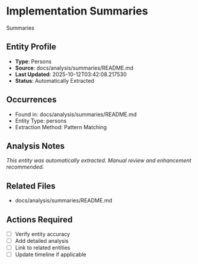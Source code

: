 # Implementation Summaries
Summaries

## Entity Profile
- **Type**: Persons
- **Source**: docs/analysis/summaries/README.md
- **Last Updated**: 2025-10-12T03:42:08.217530
- **Status**: Automatically Extracted

## Occurrences
- Found in: docs/analysis/summaries/README.md
- Entity Type: persons
- Extraction Method: Pattern Matching

## Analysis Notes
*This entity was automatically extracted. Manual review and enhancement recommended.*

## Related Files
- docs/analysis/summaries/README.md

## Actions Required
- [ ] Verify entity accuracy
- [ ] Add detailed analysis
- [ ] Link to related entities
- [ ] Update timeline if applicable
